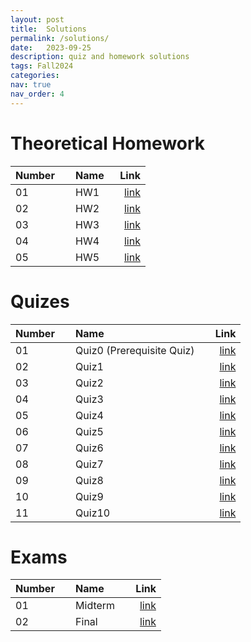 ```yaml
---
layout: post
title:  Solutions
permalink: /solutions/
date:   2023-09-25
description: quiz and homework solutions
tags: Fall2024
categories:
nav: true
nav_order: 4
---
```

# Theoretical Homework

| Number | &nbsp; &nbsp; Name                                                | Link                                           |
| :----  | :---------------------------------------------------------------  | ---------------------------------------------: |
| 01     | &nbsp; &nbsp; HW1 &nbsp; &nbsp;| <a href='/assets/Fall2024/pdf/HW1_SP_2023_Sol.pdf'>link</a> |
| 02     | &nbsp; &nbsp; HW2 &nbsp; &nbsp;| <a href='/assets/Fall2024/pdf/HW2_SP_2023_Sol.pdf'>link</a> |
| 03     | &nbsp; &nbsp; HW3 &nbsp; &nbsp;| <a href='/assets/Fall2024/zip/HW3_SP_2023_Sol.zip'>link</a> |
| 04     | &nbsp; &nbsp; HW4 &nbsp; &nbsp;| <a href='/assets/Fall2024/pdf/HW4_SP_2023_Sol.pdf'>link</a> |
| 05     | &nbsp; &nbsp; HW5 &nbsp; &nbsp;| <a href='/assets/Fall2024/pdf/HW5_SP_2023_Sol.pdf'>link</a> |




# Quizes

| Number | &nbsp; &nbsp; Name                                                | Link                                           |
| :----  | :---------------------------------------------------------------  | ---------------------------------------------: |
| 01     | &nbsp; &nbsp; Quiz0 (Prerequisite Quiz) &nbsp; &nbsp;| <a href='/assets/Fall2024/pdf/quiz0_solution.pdf'>link</a> |
| 02     | &nbsp; &nbsp; Quiz1 &nbsp; &nbsp;| <a href='/assets/Fall2024/pdf/quiz1_solution.pdf'>link</a> |
| 03     | &nbsp; &nbsp; Quiz2 &nbsp; &nbsp;| <a href='/assets/Fall2024/pdf/quiz2_solution.pdf'>link</a> |
| 04     | &nbsp; &nbsp; Quiz3 &nbsp; &nbsp;| <a href='/assets/Fall2024/pdf/quiz3_solution.pdf'>link</a> |
| 05     | &nbsp; &nbsp; Quiz4 &nbsp; &nbsp;| <a href='/assets/Fall2024/pdf/quiz4_solution.pdf'>link</a> |
| 06     | &nbsp; &nbsp; Quiz5 &nbsp; &nbsp;| <a href='/assets/Fall2024/pdf/quiz5_solution.pdf'>link</a> |
| 07     | &nbsp; &nbsp; Quiz6 &nbsp; &nbsp;| <a href='/assets/Fall2024/pdf/quiz6_solution.pdf'>link</a> |
| 08     | &nbsp; &nbsp; Quiz7 &nbsp; &nbsp;| <a href='/assets/Fall2024/pdf/quiz7_solution.pdf'>link</a> |
| 09     | &nbsp; &nbsp; Quiz8 &nbsp; &nbsp;| <a href='/assets/Fall2024/pdf/quiz8_solution.pdf'>link</a> |
| 10     | &nbsp; &nbsp; Quiz9 &nbsp; &nbsp;| <a href='/assets/Fall2024/pdf/quiz9_solution.pdf'>link</a> |
| 11     | &nbsp; &nbsp; Quiz10 &nbsp; &nbsp;| <a href='/assets/Fall2024/pdf/quiz10_solution.pdf'>link</a> |






# Exams

| Number | &nbsp; &nbsp; Name                                                | Link                                           |
| :----  | :---------------------------------------------------------------  | ---------------------------------------------: |
| 01     | &nbsp; &nbsp; Midterm &nbsp; &nbsp;| <a href='/assets/Fall2024/pdf/Stochastic_Fall2024_MIDTERM_SOLUTIONS.pdf'>link</a> |
| 02     | &nbsp; &nbsp; Final &nbsp; &nbsp;| <a href='/assets/Fall2024/pdf/Stochastic_Fall2024_FINAL_SOLUTIONS.pdf'>link</a> |



